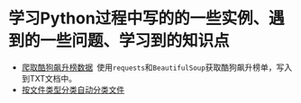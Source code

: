 # 学习Python过程中写的的一些实例、遇到的一些问题、学习到的知识点
- [爬取酷狗飙升榜数据](https://github.com/zgsheng/python/tree/master/ran)&ensp;使用`requests`和`BeautifulSoup`获取酷狗飙升榜单，写入到TXT文档中。
- [按文件类型分类自动分类文件](https://github.com/zgsheng/learn-python/blob/master/sort_file.py)
